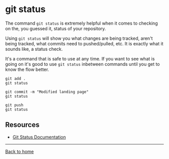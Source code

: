 # git status

The command `git status` is extremely helpful when it comes to checking on the, you guessed it, status of your repository.

Using `git status` will show you what changes are being tracked, aren't being tracked, what commits need to pushed/pulled, etc. It is exactly what it sounds like, a status check. 

It's a command that is safe to use at any time. If you want to see what is going on it's good to use `git status` inbetween commands until you get to know the flow better. 

```
git add .
git status

git commit -m "Modified landing page"
git status

git push
git status
```

## Resources 

- [Git Status Documentation](https://git-scm.com/docs/git-status)

---

[Back to home](../README.md)